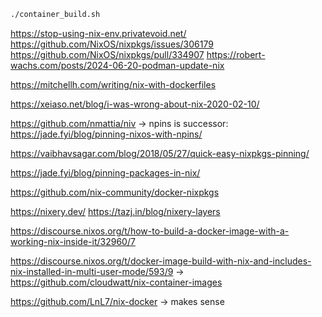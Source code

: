 ```sh
./container_build.sh
```

https://stop-using-nix-env.privatevoid.net/
https://github.com/NixOS/nixpkgs/issues/306179
https://github.com/NixOS/nixpkgs/pull/334907
https://robert-wachs.com/posts/2024-06-20-podman-update-nix

https://mitchellh.com/writing/nix-with-dockerfiles

https://xeiaso.net/blog/i-was-wrong-about-nix-2020-02-10/

https://github.com/nmattia/niv
-> npins is successor: https://jade.fyi/blog/pinning-nixos-with-npins/

https://vaibhavsagar.com/blog/2018/05/27/quick-easy-nixpkgs-pinning/

https://jade.fyi/blog/pinning-packages-in-nix/

https://github.com/nix-community/docker-nixpkgs

https://nixery.dev/
https://tazj.in/blog/nixery-layers

https://discourse.nixos.org/t/how-to-build-a-docker-image-with-a-working-nix-inside-it/32960/7

https://discourse.nixos.org/t/docker-image-build-with-nix-and-includes-nix-installed-in-multi-user-mode/593/9
-> https://github.com/cloudwatt/nix-container-images

https://github.com/LnL7/nix-docker -> makes sense